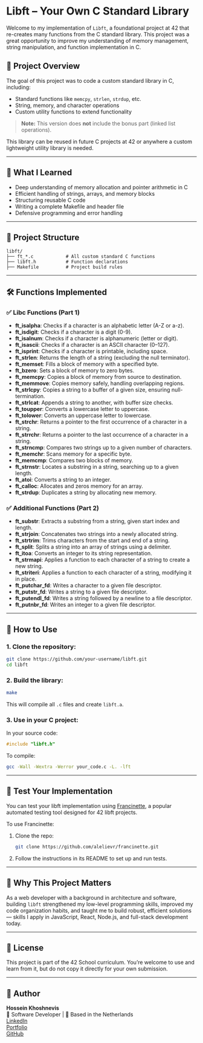 # Libft – Your Own C Standard Library

Welcome to my implementation of `Libft`, a foundational project at 42 that re-creates many functions from the C standard library. This project was a great opportunity to improve my understanding of memory management, string manipulation, and function implementation in C.

## 🚀 Project Overview

The goal of this project was to code a custom standard library in C, including:
- Standard functions like `memcpy`, `strlen`, `strdup`, etc.
- String, memory, and character operations
- Custom utility functions to extend functionality

> **Note:** This version does **not** include the bonus part (linked list operations).

This library can be reused in future C projects at 42 or anywhere a custom lightweight utility library is needed.

---

## 🧠 What I Learned

- Deep understanding of memory allocation and pointer arithmetic in C  
- Efficient handling of strings, arrays, and memory blocks  
- Structuring reusable C code  
- Writing a complete Makefile and header file  
- Defensive programming and error handling  

---

## 📁 Project Structure

```
libft/
├── ft_*.c            # All custom standard C functions
├── libft.h           # Function declarations
├── Makefile          # Project build rules
```

---

## 🛠️ Functions Implemented

### ✅ Libc Functions (Part 1)

- **ft_isalpha**: Checks if a character is an alphabetic letter (A-Z or a-z).
- **ft_isdigit**: Checks if a character is a digit (0-9).
- **ft_isalnum**: Checks if a character is alphanumeric (letter or digit).
- **ft_isascii**: Checks if a character is an ASCII character (0–127).
- **ft_isprint**: Checks if a character is printable, including space.
- **ft_strlen**: Returns the length of a string (excluding the null terminator).
- **ft_memset**: Fills a block of memory with a specified byte.
- **ft_bzero**: Sets a block of memory to zero bytes.
- **ft_memcpy**: Copies a block of memory from source to destination.
- **ft_memmove**: Copies memory safely, handling overlapping regions.
- **ft_strlcpy**: Copies a string to a buffer of a given size, ensuring null-termination.
- **ft_strlcat**: Appends a string to another, with buffer size checks.
- **ft_toupper**: Converts a lowercase letter to uppercase.
- **ft_tolower**: Converts an uppercase letter to lowercase.
- **ft_strchr**: Returns a pointer to the first occurrence of a character in a string.
- **ft_strrchr**: Returns a pointer to the last occurrence of a character in a string.
- **ft_strncmp**: Compares two strings up to a given number of characters.
- **ft_memchr**: Scans memory for a specific byte.
- **ft_memcmp**: Compares two blocks of memory.
- **ft_strnstr**: Locates a substring in a string, searching up to a given length.
- **ft_atoi**: Converts a string to an integer.
- **ft_calloc**: Allocates and zeros memory for an array.
- **ft_strdup**: Duplicates a string by allocating new memory.

### ✅ Additional Functions (Part 2)

- **ft_substr**: Extracts a substring from a string, given start index and length.
- **ft_strjoin**: Concatenates two strings into a newly allocated string.
- **ft_strtrim**: Trims characters from the start and end of a string.
- **ft_split**: Splits a string into an array of strings using a delimiter.
- **ft_itoa**: Converts an integer to its string representation.
- **ft_strmapi**: Applies a function to each character of a string to create a new string.
- **ft_striteri**: Applies a function to each character of a string, modifying it in place.
- **ft_putchar_fd**: Writes a character to a given file descriptor.
- **ft_putstr_fd**: Writes a string to a given file descriptor.
- **ft_putendl_fd**: Writes a string followed by a newline to a file descriptor.
- **ft_putnbr_fd**: Writes an integer to a given file descriptor.

---

## 🧪 How to Use

### 1. Clone the repository:
```bash
git clone https://github.com/your-username/libft.git
cd libft
```

### 2. Build the library:
```bash
make
```
This will compile all `.c` files and create `libft.a`.

### 3. Use in your C project:
In your source code:
```c
#include "libft.h"
```

To compile:
```bash
gcc -Wall -Wextra -Werror your_code.c -L. -lft
```

---

## 🧪 Test Your Implementation

You can test your libft implementation using [Francinette](https://github.com/alelievr/francinette), a popular automated testing tool designed for 42 libft projects.

To use Francinette:

1. Clone the repo:
   ```bash
   git clone https://github.com/alelievr/francinette.git
   ```
2. Follow the instructions in its README to set up and run tests.

---

## 📌 Why This Project Matters

As a web developer with a background in architecture and software, building `libft` strengthened my low-level programming skills, improved my code organization habits, and taught me to build robust, efficient solutions — skills I apply in JavaScript, React, Node.js, and full-stack development today.

---

## 🧾 License

This project is part of the 42 School curriculum. You’re welcome to use and learn from it, but do not copy it directly for your own submission.

---

## 👤 Author

**Hossein Khoshnevis**  
🧠 Software Developer | 📍 Based in the Netherlands  
[LinkedIn](https://www.linkedin.com/in/hossein-khoshnevis)  
[Portfolio](https://hosseinkhoshnevis.vercel.app/)  
[GitHub](https://github.com/hosseinkhoshnevis94)
